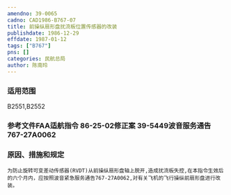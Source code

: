 ```yaml
---
amendno: 39-0065  
cadno: CAD1986-B767-07  
title: 前操纵扇形盘扰流板位置传感器的改装  
publishdate: 1986-12-29  
effdate: 1987-01-12  
tags: ["B767"]  
pns: []  
categories: 民航总局  
author: 陈南玲  
---
```

  
### 适用范围  
B2551,B2552  
  
<!--more-->  
### 参考文件FAA适航指令 86-25-02修正案 39-5449波音服务通告 767-27A0062  
  
### 原因、措施和规定  
    为防止旋转可变差动传感器(RVDT)从前操纵扇形盘轴上脱开,造成扰流板失控,在本指令生效后的六个月内，应按照波音紧急服务通告767-27A0062,对有关飞机的飞行操纵前扇形盘进行改装。  

